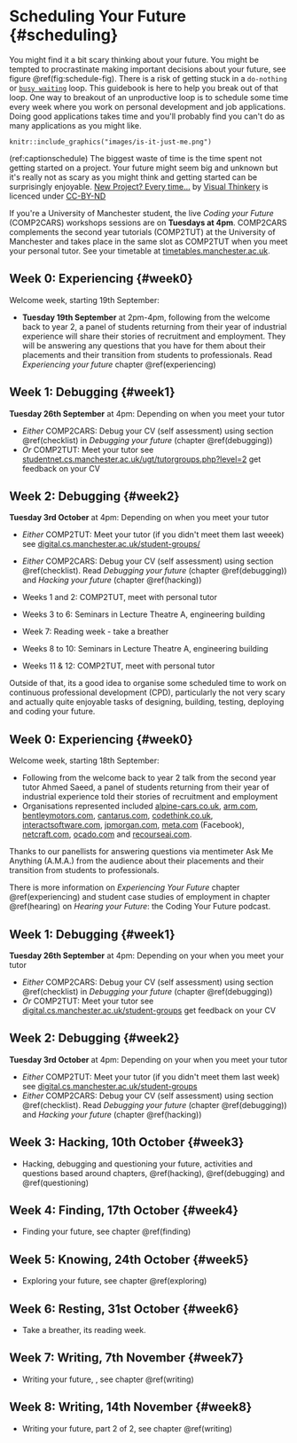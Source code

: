 
# Scheduling Your Future {#scheduling}
You might find it a bit scary thinking about your future. You might be tempted to procrastinate making important decisions about your future, see figure \@ref(fig:schedule-fig). There is a risk of getting stuck in a `do-nothing` or [`busy waiting`](https://en.wikipedia.org/wiki/Busy_waiting) loop. This guidebook is here to help you break out of that loop. One way to breakout of an unproductive loop is to schedule some time every week where you work on personal development and job applications. Doing good applications takes time and you'll probably find you can't do as many applications as you might like.

```{r schedule-fig, echo = FALSE, fig.align = "center", out.width = "100%", fig.cap = "(ref:captionschedule)"}
knitr::include_graphics("images/is-it-just-me.png")
```
(ref:captionschedule) The biggest waste of time is the time spent not getting started on a project. Your future might seem big and unknown but it's really not as scary as you might think and getting started can be surprisingly enjoyable. [New Project? Every time…](https://bryanmmathers.com/new-project-every-time/) by [Visual Thinkery](https://visualthinkery.com/) is licenced under [CC-BY-ND](https://creativecommons.org/licenses/by-nd/4.0/)

If you're a University of Manchester student, the live *Coding your Future* (COMP2CARS) workshops sessions are on **Tuesdays at 4pm**. COMP2CARS complements the second year tutorials (COMP2TUT) at the University of Manchester and takes place in the same slot as COMP2TUT when you meet your personal tutor. See your timetable at [timetables.manchester.ac.uk](https://timetables.manchester.ac.uk/).

## Week 0: Experiencing {#week0}
Welcome week, starting 19th September:

* **Tuesday 19th September** at 2pm-4pm, following from the welcome back to year 2, a panel of students returning from their year of industrial experience will share their stories of recruitment and employment. They will be answering any questions that you have for them about their placements and their transition from students to professionals. Read *Experiencing your future* chapter \@ref(experiencing)

## Week 1: Debugging {#week1}
**Tuesday 26th September** at 4pm: Depending on when you meet your tutor

* *Either* COMP2CARS: Debug your CV (self assessment) using section \@ref(checklist) in *Debugging your future* (chapter \@ref(debugging))
* *Or* COMP2TUT: Meet your tutor see [studentnet.cs.manchester.ac.uk/ugt/tutorgroups.php?level=2](http://studentnet.cs.manchester.ac.uk/ugt/tutorgroups.php?level=2) get feedback on your CV

## Week 2: Debugging {#week2}
**Tuesday 3rd October** at 4pm: Depending on when you meet your tutor

* *Either* COMP2TUT: Meet your tutor (if you didn't meet them last weeek) see [digital.cs.manchester.ac.uk/student-groups/](https://digital.cs.manchester.ac.uk/student-groups/)
* *Either* COMP2CARS: Debug your CV (self assessment) using section \@ref(checklist). Read *Debugging your future* (chapter \@ref(debugging)) and *Hacking your future* (chapter \@ref(hacking))



* Weeks 1 and 2: COMP2TUT, meet with personal tutor
* Weeks 3 to 6: Seminars in Lecture Theatre A, engineering building 
* Week 7: Reading week - take a breather
* Weeks 8 to 10: Seminars in Lecture Theatre A, engineering building
* Weeks 11 & 12: COMP2TUT, meet with personal tutor

Outside of that, its a good idea to organise some scheduled time to work on continuous professional development (CPD), particularly the not very scary and actually quite enjoyable tasks of designing, building, testing, deploying and coding your future.

## Week 0: Experiencing {#week0}
Welcome week, starting 18th September: 

* Following from the welcome back to year 2 talk from the second year tutor Ahmed Saeed, a panel of students returning from their year of industrial experience told their stories of recruitment and employment 
* Organisations represented included [alpine-cars.co.uk](https://www.alpine-cars.co.uk/), [arm.com](https://www.arm.com/), [bentleymotors.com](https://www.bentleymotors.com/), [cantarus.com](https://www.cantarus.com/), [codethink.co.uk](https://www.codethink.co.uk/), [interactsoftware.com](https://www.interactsoftware.com/), [jpmorgan.com](https://www.jpmorgan.com/), [meta.com](meta.com) (Facebook),  [netcraft.com](https://www.netcraft.com/), [ocado.com](https://www.ocado.com/) and [recourseai.com](https://www.recourseai.com/).

Thanks to our panellists for answering questions via mentimeter Ask Me Anything (A.M.A.) from the audience about their placements and their transition from students to professionals. 

There is more information on *Experiencing Your Future* chapter \@ref(experiencing) and student case studies of employment in chapter \@ref(hearing) on *Hearing your Future*: the Coding Your Future podcast.

## Week 1: Debugging {#week1}
**Tuesday 26th September** at 4pm: Depending on your when you meet your tutor

* *Either* COMP2CARS: Debug your CV (self assessment) using section \@ref(checklist) in *Debugging your future* (chapter \@ref(debugging))
* *Or* COMP2TUT: Meet your tutor see [digital.cs.manchester.ac.uk/student-groups](https://digital.cs.manchester.ac.uk/student-groups/) get feedback on your CV

## Week 2: Debugging {#week2}
**Tuesday 3rd October** at 4pm: Depending on your when you meet your tutor

* *Either* COMP2TUT: Meet your tutor (if you didn't meet them last week) see [digital.cs.manchester.ac.uk/student-groups](https://digital.cs.manchester.ac.uk/student-groups/)
* *Either* COMP2CARS: Debug your CV (self assessment) using section \@ref(checklist). Read *Debugging your future* (chapter \@ref(debugging)) and *Hacking your future* (chapter \@ref(hacking))

## Week 3: Hacking, 10th October {#week3}

* Hacking, debugging and questioning your future, activities and questions based around chapters, \@ref(hacking), \@ref(debugging) and \@ref(questioning)


## Week 4: Finding, 17th October {#week4}

* Finding your future, see chapter \@ref(finding) 

## Week 5: Knowing, 24th October  {#week5}

* Exploring your future, see chapter \@ref(exploring) 

## Week 6: Resting, 31st October {#week6}

* Take a breather, its reading week.

## Week 7: Writing, 7th November  {#week7}

* Writing your future, , see chapter \@ref(writing)

## Week 8: Writing, 14th November  {#week8}

* Writing your future, part 2 of 2, see chapter \@ref(writing)
